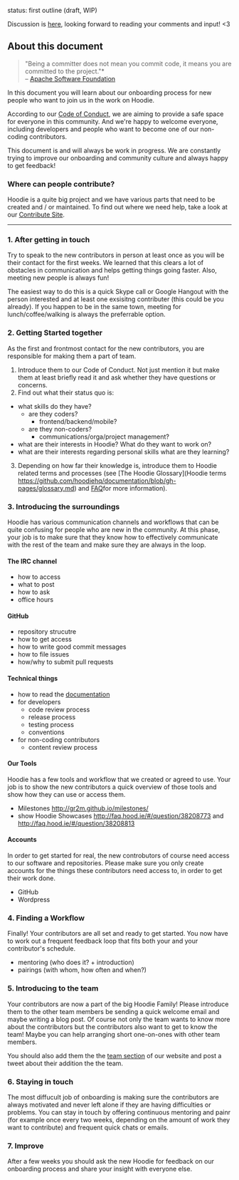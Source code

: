 status: first outline (draft, WIP)

Discussion is [here](https://github.com/hoodiehq/documentation/issues/65), looking forward to reading your comments and input! <3

## About this document

 > "Being a committer does not mean you commit code, it means you are committed to the project."*  
 > – [Apache Software Foundation](https://community.apache.org/contributors/)

In this document you will learn about our onboarding process for new people who want to join us in the work on Hoodie.

According to our [Code of Conduct](http://hood.ie/code-of-conduct.html), we are aiming to provide a safe space for everyone in this community. And we're happy to welcome everyone, including developers and people who want to become one of our non-coding contributors. 

This document is and will always be work in progress. We are constantly trying to improve our onboarding and community culture and always happy to get feedback!

###  Where can people contribute?

Hoodie is a quite big project and we have various parts that need to be created and / or maintained. To find out where we need help, take a look at our [Contribute Site](#).

---------------

### 1. After getting in touch

Try to speak to the new contributors in person at least once as you will be their contact for the first weeks. We learned that this clears a lot of obstacles in communication and helps getting things going faster. Also, meeting new people is always fun!

The easiest way to do this is a quick Skype call or Google Hangout with the person interested and at least one exsisitng contributer (this could be you already). If you happen to be in the same town, meeting for lunch/coffee/walking is always the preferrable option.

### 2. Getting Started together

As the first and frontmost contact for the new contributors, you are responsible for making them a part of team.

1. Introduce them to our Code of Conduct. Not just mention it but make them at least briefly read it and ask whether they have questions or concerns.
2. Find out what their status quo is:
  - what skills do they have?
     - are they coders?
        - frontend/backend/mobile?
     - are they non-coders?
        - communications/orga/project management?
  - what are their interests in Hoodie? What do they want to work on?
  - what are their interests regarding personal skills what are they learning?
3. Depending on how far their knowledge is, introduce them to Hoodie related terms and processes (see [The Hoodie Glossary](Hoodie terms https://github.com/hoodiehq/documentation/blob/gh-pages/glossary.md) and [FAQ](http://faq.hood.ie/)for more information).



### 3. Introducing the surroundings

Hoodie has various communication channels and workflows that can be quite confusing for people who are new in the community. At this phase, your job is to make sure that they know how to effectively communicate with the rest of the team and make sure they are always in the loop.

#### The IRC channel
- how to access
- what to post
- how to ask
- office hours

#### GitHub
- repository strucutre
- how to get access
- how to write good commit messages
- how to file issues
- how/why to submit pull requests

#### Technical things
- how to read the [documentation](https://github.com/hoodiehq/documentation)
- for developers
   - code review process
   - release process
   - testing process
   - conventions
- for non-coding contributors
   - content review process

#### Our Tools
Hoodie has a few tools and workflow that we created or agreed to use. Your job is to show the new contributors a quick overview of those tools and show how they can use or access them.

- Milestones http://gr2m.github.io/milestones/
- show Hoodie Showcases http://faq.hood.ie/#/question/38208773 and http://faq.hood.ie/#/question/38208813

#### Accounts

In order to get started for real, the new controbutors of course need access to our software and repositories. Please make sure you only create accounts for the things these contributors need access to, in order to get their work done.

 - GitHub
 - Wordpress

### 4. Finding a Workflow

Finally! Your contributors are all set and ready to get started. You now have to work out a frequent feedback loop that fits both your and your contributor's schedule.

- mentoring (who does it? + introduction)
- pairings (with whom, how often and when?)

### 5. Introducing to the team

Your contributors are now a part of the big Hoodie Family!
Please introduce them to the other team members be sending a quick welcome email and maybe writing a blog post. Of course not only the team wants to know more about the contributors but the contributors also want to get to know the team! Maybe you can help arranging short one-on-ones with other team members.

You should also add them the the [team section](#) of our website and post a tweet about their addition the the team.

### 6. Staying in touch

The most diffucult job of onboarding is making sure the contributors are always motivated and never left alone if they are having difficulties or problems. You can stay in touch by offering continuous mentoring and painr (for example once every two weeks, depending on the amount of work they want to contribute) and frequent quick chats or emails.

### 7. Improve

After a few weeks you should ask the new Hoodie for feedback on our onboarding process and share your insight with everyone else.

